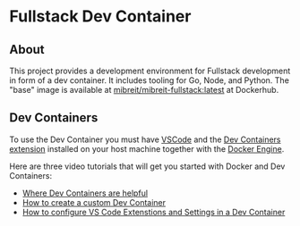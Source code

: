 # Fullstack Dev Container

## About

This project provides a development environment for Fullstack development in form of a dev container. 
It includes tooling for Go, Node, and Python.
The "base" image is available at [mibreit/mibreit-fullstack:latest](https://hub.docker.com/r/mibreit/mibreit-fullstack) at Dockerhub.

## Dev Containers

To use the Dev Container you must have [VSCode](https://code.visualstudio.com/) and the [Dev Containers extension](https://marketplace.visualstudio.com/items?itemName=ms-vscode-remote.remote-containers) installed on your host machine together with the [Docker Engine](https://docs.docker.com/engine/install/ubuntu/). 

Here are three video tutorials that will get you started with Docker and Dev Containers:

- [Where Dev Containers are helpful](https://youtu.be/9F-jbT-pHkg?si=yW4RThXZNC0SMIyl)
- [How to create a custom Dev Container](https://youtu.be/7P0pTECkiN8?si=51YPKbUzL7OlAs80)
- [How to configure VS Code Extenstions and Settings in a Dev Container](https://youtu.be/W84R1CxtF0c?si=YBhBRzKk1lgCKEyz)
